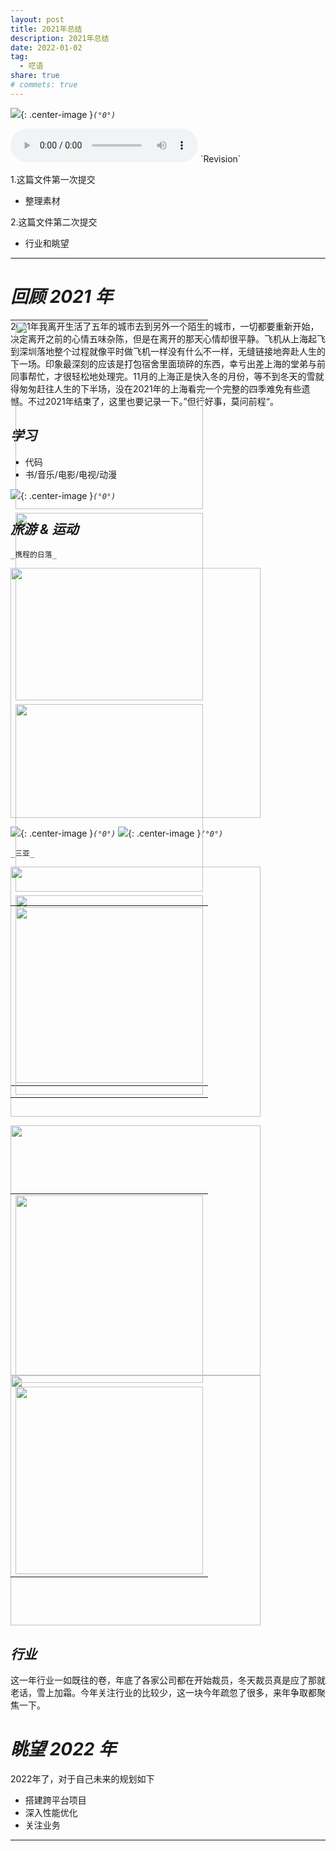 ```yaml
---
layout: post
title: 2021年总结
description: 2021年总结
date: 2022-01-02
tag:
  - 呓语
share: true
# commets: true
---
```

<!-- ![]({{site.asseturl}}/summary/2020/pic_title.jpeg){: .center-image }_`(°0°)`_ -->
![]({{site.asseturl}}/summary/2022/view14.jpeg){: .center-image }_`(°0°)`_

<!-- <p align="center">
  <img src="{{site.asseturl}}/summary/2022/view14.jpeg" width="500"/>
</p> -->
<!-- <p align='center'>敬请期待</p> -->
<audio  class="center-image" controls="controls" autoplay="autoplay" loop="loop" preload="metadata">
    <source src="{{site.baseurl}}/asset/summary/2020/asongforlove.mp3" type="audio/mpeg"/>
    <b>Your browser does not support HTML5 audio element</b>
</audio>
`Revision`

1.这篇文件第一次提交
  - 整理素材

2.这篇文件第二次提交
  - 行业和眺望
  
<!-- 
3.这篇文件第二次提交
  - 旅游篇 -->

---
# _回顾 2021 年_
2021年我离开生活了五年的城市去到另外一个陌生的城市，一切都要重新开始，决定离开之前的心情五味杂陈，但是在离开的那天心情却很平静。飞机从上海起飞到深圳落地整个过程就像平时做飞机一样没有什么不一样，无缝链接地奔赴人生的下一场。印象最深刻的应该是打包宿舍里面琐碎的东西，幸亏出差上海的堂弟与前同事帮忙，才很轻松地处理完。11月的上海正是快入冬的月份，等不到冬天的雪就得匆匆赶往人生的下半场，没在2021年的上海看完一个完整的四季难免有些遗憾。不过2021年结束了，这里也要记录一下。”但行好事，莫问前程“。
## _学习_
- 代码
- 书/音乐/电影/电视/动漫

![]({{site.asseturl}}/summary/2022/pic_contri.png){: .center-image }_`(°0°)`_

<!-- ![]({{site.asseturl}}/summary/2019/2019-pic_reading.jpg){: .center-image }_`(°0°)`_ -->

## _旅游 & 运动_
<!-- &emsp;&emsp;每年的旅游计划都没有落下，今年去了泰国、成都、苏州，都是很适合生活的城市，景色也很漂亮。 -->
`_携程的日落_`
<div style="position:relative;" >
  <img src="{{site.asseturl}}/summary/2022/view1.jpeg" width="400"/>
    <table style="position:absolute;top:50%;transform:translateY(-50%);right:0%">
      <tr><td><img src="{{site.asseturl}}/summary/2022/view2.jpeg" width="300"/></td></tr>
      <tr><td><img src="{{site.asseturl}}/summary/2022/view3.jpeg" width="300"/></td></tr>
      <tr><td><img src="{{site.asseturl}}/summary/2022/view4.jpeg" width="300"/></td></tr>
      <tr><td><img src="{{site.asseturl}}/summary/2022/view5.jpeg" width="300"/></td></tr>
    </table>
</div> 

<b></b>
![]({{site.asseturl}}/summary/2022/view6.jpeg){: .center-image }_`(°0°)`_
![]({{site.asseturl}}/summary/2022/view12.jpeg){: .center-image }_`(°0°)`_

`_三亚_`
<b></b>
<div style="position:relative;" >
  <img src="{{site.asseturl}}/summary/2022/view7.jpeg" width="400"/>
    <table style="position:absolute;top:50%;transform:translateY(-50%);right:0%">
      <tr><td><img src="{{site.asseturl}}/summary/2022/view8.jpeg" width="300"/></td></tr>
    </table>
</div> 

<b></b>
<div style="position:relative;" >
  <img src="{{site.asseturl}}/summary/2022/view13.jpeg" width="400"/>
  <img src="{{site.asseturl}}/summary/2022/view11.jpeg" width="400"/>
    <table style="position:absolute;top:50%;transform:translateY(-50%);right:0%">
      <tr><td><img src="{{site.asseturl}}/summary/2022/view9.jpeg" width="300"/></td></tr>
      <tr><td><img src="{{site.asseturl}}/summary/2022/view10.jpeg" width="300"/></td></tr>
    </table>
</div> 
<b></b>



## _行业_
这一年行业一如既往的卷，年底了各家公司都在开始裁员，冬天裁员真是应了那就老话，雪上加霜。今年关注行业的比较少，这一块今年疏忽了很多，来年争取都聚焦一下。

# _眺望 2022 年_
2022年了，对于自己未来的规划如下
- 搭建跨平台项目
- 深入性能优化
- 关注业务


---